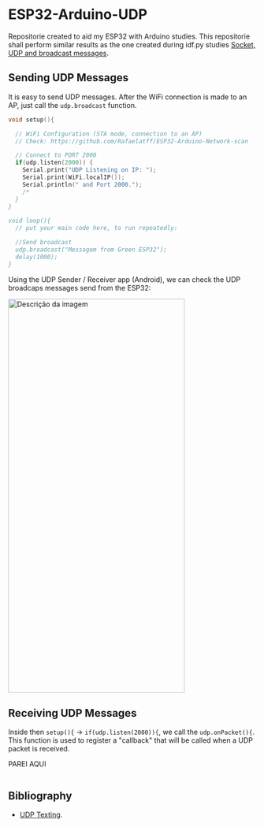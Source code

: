 # ESP32-Arduino-UDP
Repositorie created to aid my ESP32 with Arduino studies. This repositorie shall perform similar results as the one created during idf.py studies [Socket, UDP and broadcast messages](https://github.com/Rafaelatff/ESP32-STA-UDP-Socket).

## Sending UDP Messages

It is easy to send UDP messages. After the WiFi connection is made to an AP, just call the `udp.broadcast` function.

```cpp
void setup(){

  // WiFi Configuration (STA mode, connection to an AP)
  // Check: https://github.com/Rafaelatff/ESP32-Arduino-Network-scan

  // Connect to PORT 2000
  if(udp.listen(2000)) {
    Serial.print("UDP Listening on IP: ");
    Serial.print(WiFi.localIP());
    Serial.println(" and Port 2000.");
    /*
  }
}

void loop(){
  // put your main code here, to run repeatedly:

  //Send broadcast
  udp.broadcast("Messagem from Green ESP32");
  delay(1000);
}
```

Using the UDP Sender / Receiver app (Android), we can check the UDP broadcaps messages send from the ESP32:

<img src="https://github.com/Rafaelatff/ESP32-Arduino-UDP/assets/58916022/0abd6dfa-2613-4824-b55f-ca7d6394d061" alt="Descrição da imagem" width="358" height="800">

## Receiving UDP Messages

Inside then `setup(){` -> `if(udp.listen(2000)){`, we call the `udp.onPacket(){`. 
This function is used to register a "callback" that will be called when a UDP packet is received.

PAREI AQUI

```cpp

```


## Bibliography

* [UDP Texting](https://community.appinventor.mit.edu/t/esp32-with-udp-send-receive-text-chat-mobile-mobile-udp-testing-extension-udp-by-ullis-ulrich-bien/72664/2).
